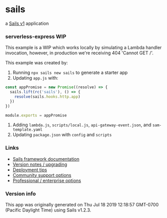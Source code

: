 # sails

a [Sails v1](https://sailsjs.com) application

### serverless-express WIP

This example is a WIP which works locally by simulating a Lambda handler invocation, however, in production we're receiving 404 'Cannot GET /'.

This example was created by:

1. Running `npx sails new sails` to generate a starter app
2. Updating `app.js` with:

```js
const appPromise = new Promise((resolve) => {
  sails.lift(rc('sails'), () => {
    resolve(sails.hooks.http.app)
  })
})

module.exports = appPromise
```
1. Adding `lambda.js`, `scripts/local.js`, `api-gateway-event.json`, and `sam-template.yaml`
2. Updating `package.json` with `config` and `scripts`


### Links

+ [Sails framework documentation](https://sailsjs.com/get-started)
+ [Version notes / upgrading](https://sailsjs.com/documentation/upgrading)
+ [Deployment tips](https://sailsjs.com/documentation/concepts/deployment)
+ [Community support options](https://sailsjs.com/support)
+ [Professional / enterprise options](https://sailsjs.com/enterprise)


### Version info

This app was originally generated on Thu Jul 18 2019 12:18:57 GMT-0700 (Pacific Daylight Time) using Sails v1.2.3.

<!-- Internally, Sails used [`sails-generate@1.16.13`](https://github.com/balderdashy/sails-generate/tree/v1.16.13/lib/core-generators/new). -->



<!--
Note:  Generators are usually run using the globally-installed `sails` CLI (command-line interface).  This CLI version is _environment-specific_ rather than app-specific, thus over time, as a project's dependencies are upgraded or the project is worked on by different developers on different computers using different versions of Node.js, the Sails dependency in its package.json file may differ from the globally-installed Sails CLI release it was originally generated with.  (Be sure to always check out the relevant [upgrading guides](https://sailsjs.com/upgrading) before upgrading the version of Sails used by your app.  If you're stuck, [get help here](https://sailsjs.com/support).)
-->

